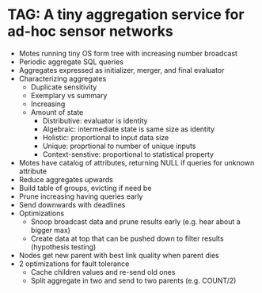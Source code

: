 # TAG: A tiny aggregation service for ad-hoc sensor networks
- Motes running tiny OS form tree with increasing number broadcast
- Periodic aggregate SQL queries
- Aggregates expressed as initializer, merger, and final evaluator
- Characterizing aggregates
    - Duplicate sensitivity
    - Exemplary vs summary
    - Increasing
    - Amount of state
        - Distributive: evaluator is identity
        - Algebraic: intermediate state is same size as identity
        - Holistic: proportional to input data size
        - Unique: proprtional to number of unique inputs
        - Context-senstive: proportional to statistical property
- Motes have catalog of attributes, returning NULL if queries for unknown attribute
- Reduce aggregates upwards
- Build table of groups, evicting if need be
- Prune increasing having queries early
- Send downwards with deadlines
- Optimizations
    - Snoop broadcast data and prune results early (e.g. hear about a bigger max)
    - Create data at top that can be pushed down to filter results (hypothesis testing)
- Nodes get new parent with best link quality when parent dies
- 2 optimizations for fault tolerance
    - Cache children values and re-send old ones
    - Split aggregate in two and send to two parents (e.g. COUNT/2)
